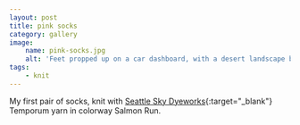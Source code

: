 ```yaml
---
layout: post
title: pink socks
category: gallery
image:
    name: pink-socks.jpg
    alt: 'Feet propped up on a car dashboard, with a desert landscape beyond. The feet are in salmon-colored socks with black flecks, and decorative lines running down the socks.'
tags:
    - knit
---
```


My first pair of socks, knit with [Seattle Sky Dyeworks](https://seattleskydyeworks.com/){:target="_blank"} Temporum yarn in colorway Salmon Run.
